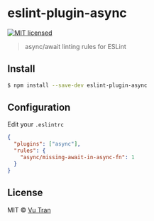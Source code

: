 # eslint-plugin-async

[![MIT licensed](https://img.shields.io/badge/license-MIT-blue.svg)](LICENSE)

> async/await linting rules for ESLint

## Install

```bash
$ npm install --save-dev eslint-plugin-async
```

## Configuration

Edit your `.eslintrc`

```json
{
  "plugins": ["async"],
  "rules": {
    "async/missing-await-in-async-fn": 1
  }
}
```

## License

MIT © [Vu Tran](https://github.com/vutran/)
